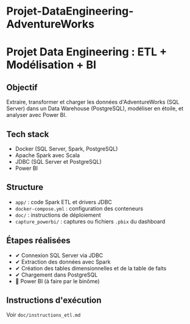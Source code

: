 ﻿# Projet-DataEngineering-AdventureWorks
# Projet Data Engineering : ETL + Modélisation + BI

## Objectif
Extraire, transformer et charger les données d'AdventureWorks (SQL Server) dans un Data Warehouse (PostgreSQL), modéliser en étoile, et analyser avec Power BI.

## Tech stack
- Docker (SQL Server, Spark, PostgreSQL)
- Apache Spark avec Scala
- JDBC (SQL Server et PostgreSQL)
- Power BI

## Structure
- `app/` : code Spark ETL et drivers JDBC
- `docker-compose.yml` : configuration des conteneurs
- `doc/` : instructions de déploiement
- `capture_powerbi/` : captures ou fichiers `.pbix` du dashboard

## Étapes réalisées
- ✔ Connexion SQL Server via JDBC
- ✔ Extraction des données avec Spark
- ✔ Création des tables dimensionnelles et de la table de faits
- ✔ Chargement dans PostgreSQL
- 🚧 Power BI (à faire par le binôme)

## Instructions d'exécution
Voir `doc/instructions_etl.md`
